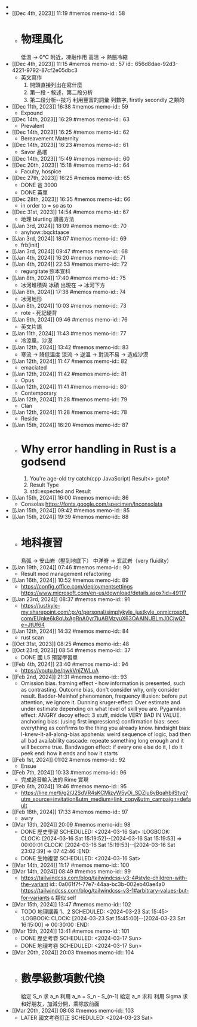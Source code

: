 -
- [[Dec 4th, 2023]] 11:19 #memos
  memo-id:: 58
	- # 物理風化
	  低溫 -> 0°C 附近，凍融作用
	  高溫 -> 熱脹冷縮
- [[Dec 4th, 2023]] 11:15 #memos
  memo-id:: 57
  id:: 656d8dae-92d3-4221-9792-87cf2e05dbc3
	- 英文寫作
	  1. 開頭直接列出在寫什麼
	  2. 第一段 - 敘述，第二段分析
	  3. 第二段分析--技巧
	  利用豐富的詞彙
	  列數字, firstly secondly 之類的
- [[Dec 11th, 2023]] 16:38 #memos
  memo-id:: 59
	- Expound
- [[Dec 14th, 2023]] 16:29 #memos
  memo-id:: 63
	- Prevalent
- [[Dec 14th, 2023]] 16:25 #memos
  memo-id:: 62
	- Bereavement
	  Maternity
- [[Dec 14th, 2023]] 16:23 #memos
  memo-id:: 61
	- Savor 品嚐
- [[Dec 14th, 2023]] 15:49 #memos
  memo-id:: 60
- [[Dec 20th, 2023]] 15:18 #memos
  memo-id:: 64
	- Faculty, hospice
- [[Dec 27th, 2023]] 16:25 #memos
  memo-id:: 65
	- DONE  爸 3000
	- DONE  英單
- [[Dec 28th, 2023]] 16:35 #memos
  memo-id:: 66
	- in order to = so as to
- [[Dec 31st, 2023]] 14:54 #memos
  memo-id:: 67
	- 地理 blurting 讀書方法
- [[Jan 3rd, 2024]] 18:09 #memos
  memo-id:: 70
	- anyhow::bqcktaace
- [[Jan 3rd, 2024]] 18:07 #memos
  memo-id:: 69
	- frb[init]
- [[Jan 3rd, 2024]] 09:47 #memos
  memo-id:: 68
- [[Jan 4th, 2024]] 16:20 #memos
  memo-id:: 71
- [[Jan 4th, 2024]] 22:53 #memos
  memo-id:: 72
	- regurgitate 照本宣科
- [[Jan 8th, 2024]] 17:40 #memos
  memo-id:: 75
	- 冰河堆積與 冰磧 出現在 -> 冰河下方
- [[Jan 8th, 2024]] 17:38 #memos
  memo-id:: 74
	- 冰河地形
- [[Jan 8th, 2024]] 10:03 #memos
  memo-id:: 73
	- rote - 死記硬背
- [[Jan 9th, 2024]] 09:46 #memos
  memo-id:: 76
	- 英文片語
- [[Jan 11th, 2024]] 11:43 #memos
  memo-id:: 77
	- 冷涼風，沙漠
- [[Jan 12th, 2024]] 13:42 #memos
  memo-id:: 83
	- 寒流 -> 降低溫度
	  涼流 -> 逆溫 -> 對流不易 -> 造成沙漠
- [[Jan 12th, 2024]] 11:47 #memos
  memo-id:: 82
	- emaciated
- [[Jan 12th, 2024]] 11:42 #memos
  memo-id:: 81
	- Opus
- [[Jan 12th, 2024]] 11:41 #memos
  memo-id:: 80
	- Contemporary
- [[Jan 12th, 2024]] 11:28 #memos
  memo-id:: 79
	- Clan
- [[Jan 12th, 2024]] 11:28 #memos
  memo-id:: 78
	- Reside
- [[Jan 15th, 2024]] 16:20 #memos
  memo-id:: 87
	- # Why error handling in Rust is a godsend
	  1. You're age-old try catch(cpp JavaScript)
	  Result<>
	  goto?
	  2. Result Type
	  3. std::expected and Result
- [[Jan 15th, 2024]] 16:00 #memos
  memo-id:: 86
	- Consolas
	  https://fonts.google.com/specimen/Inconsolata
- [[Jan 15th, 2024]] 09:42 #memos
  memo-id:: 85
- [[Jan 15th, 2024]] 19:39 #memos
  memo-id:: 88
	- # 地科複習
	  島弧 -> 安山岩（壓到地底下）
	  中洋脊 -> 玄武岩（very fluidity）
- [[Jan 19th, 2024]] 07:46 #memos
  memo-id:: 90
	- Result mod management refactoring
- [[Jan 16th, 2024]] 10:52 #memos
  memo-id:: 89
	- https://config.office.com/deploymentsettings
	  https://www.microsoft.com/en-us/download/details.aspx?id=49117
- [[Jan 23rd, 2024]] 08:37 #memos
  memo-id:: 91
	- https://justkyle-my.sharepoint.com/:p:/g/personal/simplykyle_justkyle_onmicrosoft_com/EUgke6k8qUxAgRnA0yr7iuABMzyuX63OAAINUBLmJ0CjwQ?e=JtUf64
- [[Jan 12th, 2024]] 14:32 #memos
  memo-id:: 84
	- rust scan
- [[Oct 31st, 2023]] 08:25 #memos
  memo-id:: 48
- [[Oct 23rd, 2023]] 08:54 #memos
  memo-id:: 37
	- DONE  國 L5 預習學習單
- [[Feb 4th, 2024]] 23:40 #memos
  memo-id:: 94
	- https://youtu.be/pwkVnjZWLuA
- [[Feb 2nd, 2024]] 21:31 #memos
  memo-id:: 93
	- Omission  bias.
	  framing effect - how information is presented, such as contrasting.
	  Outcome bias, don't consider why, only consider result.
	  Badder-Meinhof phenomenon, frequency illusion: before put attention, we ignore it.
	  Dunning kruger-effect: Over estimate and under estimate depending on what level of skill you are.
	  Pygamilon effect: ANGRY
	  decoy effect: 3 stuff, middle VERY BAD IN VALUE.
	  anchoring bias: (using first impressions)
	  confirmation bias: sees everything as confirms to the thing you already know.
	  hindsight bias: I-knew-it-all-along-bias
	  apohenia: weird sequence of logic, bad then all bad
	  availability cascade: repeate something long enough and it will become true.
	  Bandwagon effect: if every one else do it, I do it
	  peek end: how it ends and how it starts
- [[Feb 1st, 2024]] 01:02 #memos
  memo-id:: 92
	- Ensue
- [[Feb 7th, 2024]] 10:33 #memos
  memo-id:: 96
	- 完成追音輸入法的 Rime 實現
- [[Feb 6th, 2024]] 19:46 #memos
  memo-id:: 95
	- https://line.me/ti/g2/J2SdVR4sKCMizyW5yOi_SDZlu6vBqahbilStvg?utm_source=invitation&utm_medium=link_copy&utm_campaign=default
- [[Feb 18th, 2024]] 17:33 #memos
  memo-id:: 97
	- awry
- [[Mar 13th, 2024]] 20:09 #memos
  memo-id:: 98
	- DONE  歷史學習 
	  SCHEDULED: <2024-03-16 Sat>
	  :LOGBOOK:
	  CLOCK: [2024-03-16 Sat 15:19:52]--[2024-03-16 Sat 15:19:53] =>  00:00:01
	  CLOCK: [2024-03-16 Sat 15:19:53]--[2024-03-16 Sat 23:02:39] =>  07:42:46
	  :END:
	- DONE  生物複習
	  SCHEDULED: <2024-03-16 Sat>
- [[Mar 14th, 2024]] 11:17 #memos
  memo-id:: 100
- [[Mar 14th, 2024]] 08:49 #memos
  memo-id:: 99
	- https://tailwindcss.com/blog/tailwindcss-v3-4#style-children-with-the-variant
	  id:: 0a061f7f-77e7-44aa-bc3b-002eb40ae4a0
	  https://tailwindcss.com/blog/tailwindcss-v3-1#arbitrary-values-but-for-variants
	  `&` 類似 self
- [[Mar 15th, 2024]] 13:47 #memos
  memo-id:: 102
	- TODO 地理講義 1、2
	  SCHEDULED: <2024-03-23 Sat 15:45>
	  :LOGBOOK:
	  CLOCK: [2024-03-23 Sat 15:45:00]--[2024-03-23 Sat 16:15:00] =>  00:30:00
	  :END:
- [[Mar 15th, 2024]] 13:41 #memos
  memo-id:: 101
	- DONE   歷史考卷 
	  SCHEDULED: <2024-03-17 Sun>
	- DONE  地理考卷 
	  SCHEDULED: <2024-03-17 Sun>
- [[Mar 20th, 2024]] 20:03 #memos
  memo-id:: 104
	- # 數學級數項數代換
	  給定 S_n 求 a_n
	   利用 a_n = S_n - S_(n-1)
	  給定 a_n 求和
	  利用 Sigma 求和好朋友，加減分開，乘除放前面
- [[Mar 20th, 2024]] 08:08 #memos
  memo-id:: 103
	- LATER  國文考卷訂正
	  SCHEDULED: <2024-03-23 Sat>